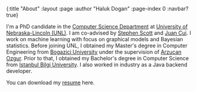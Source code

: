 {:title "About"
 :layout :page
 :author "Haluk Dogan"
 :page-index 0
 :navbar? true}

I'm a PhD candidate in the [Computer Science Department](https://cse.unl.edu/) at [University of Nebraska-Lincoln (UNL)](https://www.unl.edu/). I am co-advised by [Stephen Scott](https://cse.unl.edu/~sscott/) and [Juan Cui](https://cse.unl.edu/~jcui/). I work on machine learning with focus on graphical models and Bayesian statistics. Before joining UNL, I obtained my Master's degree in Computer Engineering from [Bogazici University](http://boun.edu.tr/en-US/Index) under the supervision of [Arzucan Ozgur](https://www.cmpe.boun.edu.tr/~ozgur/). Prior to that, I obtained my Bachelor's degree in Computer Science from [Istanbul Bilgi University](https://www.bilgi.edu.tr/en/). I also worked in industry as a Java backend developer.


You can download my [resume](/misc/hdogan_resume.pdf) here.
